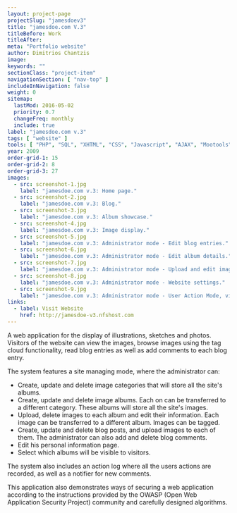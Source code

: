 ```yaml
---
layout: project-page
projectSlug: "jamesdoev3"
title: "jamesdoe.com V.3"
titleBefore: Work
titleAfter:
meta: "Portfolio website"
author: Dimitrios Chantzis
image:
keywords: ""
sectionClass: "project-item"
navigationSection: [ "nav-top" ]
includeInNavigation: false
weight: 0
sitemap:
  lastMod: 2016-05-02
  priority: 0.7
  changeFreq: monthly
  include: true
label: "jamesdoe.com v.3"
tags: [ "website" ]
tools: [ "PHP", "SQL", "XHTML", "CSS", "Javascript", "AJAX", "Mootools", "MySQL", "Adobe Photoshop"]
year: 2009
order-grid-1: 15
order-grid-2: 8
order-grid-3: 27
images:
  - src: screenshot-1.jpg
    label: "jamesdoe.com v.3: Home page."
  - src: screenshot-2.jpg
    label: "jamesdoe.com v.3: Blog."
  - src: screenshot-3.jpg
    label: "jamesdoe.com v.3: Album showcase."
  - src: screenshot-4.jpg
    label: "jamesdoe.com v.3: Image display."
  - src: screenshot-5.jpg
    label: "jamesdoe.com v.3: Administrator mode - Edit blog entries."
  - src: screenshot-6.jpg
    label: "jamesdoe.com v.3: Administrator mode - Edit album details."
  - src: screenshot-7.jpg
    label: "jamesdoe.com v.3: Administrator mode - Upload and edit images."
  - src: screenshot-8.jpg
    label: "jamesdoe.com v.3: Administrator mode - Website settings."
  - src: screenshot-9.jpg
    label: "jamesdoe.com v.3: Administrator mode - User Action Mode, view history of actions."
links:
  - label: Visit Website
    href: http://jamesdoe-v3.nfshost.com
---
```


A web application for the display of illustrations, sketches and photos.
Visitors of the website can view the images, browse images using the tag cloud functionality, read blog entries as well as add comments to each blog entry.

The system features a site managing mode, where the administrator can:
- Create, update and delete image categories that will store all the site's albums.
- Create, update and delete image albums. Each on can be transferred to a different category. These albums will store all the site's images.
- Upload, delete images to each album and edit their information. Each image can be transferred to a different album. Images can be tagged.
- Create, update and delete blog posts, and upload images to each of them. The administrator can also add and delete blog comments.
- Edit his personal information page.
- Select which albums will be visible to visitors.

The system also includes an action log where all the users actions are recorded, as well as a notifier for new comments.

This application also demonstrates ways of securing a web application according to the instructions provided by the OWASP (Open Web Application Security Project) community and carefully designed algorithms.
